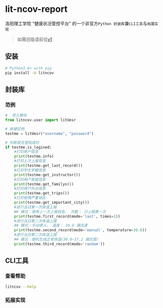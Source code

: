 # lit-ncov-report
洛阳理工学院 "健康状况管控平台" 的一个非官方`Python 封装库`兼`CLI工具`与`拓展实现`
> 如需旧版请前往[v1]()

## 安装
```bash
# Python3.6+ with pip
pip install -U litncov
```

## 封装库

### 范例

```python
#  导入模块
from litncov.user import litUesr

# 新建实例
testme = litUesr("username", "password")

# 判断是否登陆成功
if testme.is_logined:
    #打印用户信息
    print(testme.info)
    #打印上次上报信息
    print(testme.get_last_record())
    #打印学生学籍信息
    print(testme.get_instructor())
    #打印用户家庭信息
    print(testme.get_familys())
    #打印用户外出信息
    print(testme.get_trips())
    #打印疫情严重地区
    print(testme.get_important_city())
    #进行当日第一次体温上报
    ## 模式：使用上一次上报信息， 次数： 只上报第一次
    print(testme.first_record(mode='last', times=1))
    #进行当日第二次体温上报
    ## 模式：手动填入， 温度： 36.6 摄氏度
    print(testme.second_record(mode='manual', temperature=36.6))
    #进行当日第二次体温上报
    ## 模式：随机生成正常体温(36.0~37.2 摄氏度)
    print(testme.third_record(mode='random'))
```

## CLI工具
### 查看帮助
```bash
litncov --help
```

### 拓展实现